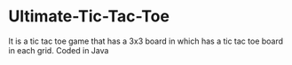 # Ultimate-Tic-Tac-Toe
It is a tic tac toe game that has a 3x3 board in which  has a tic tac toe board in each grid. Coded in Java
